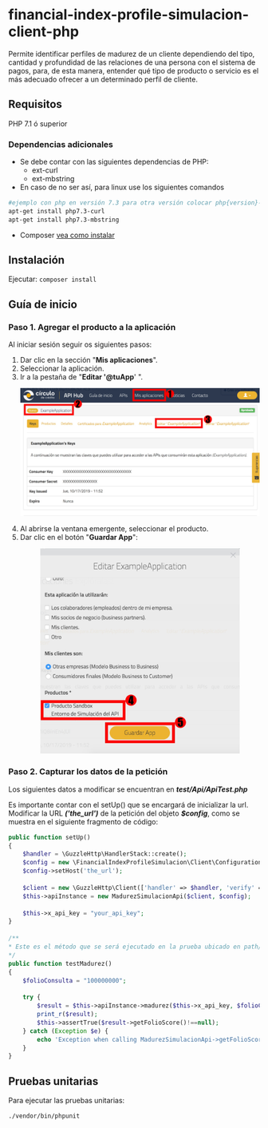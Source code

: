 # financial-index-profile-simulacion-client-php

Permite identificar perfiles de madurez de un cliente dependiendo del tipo, cantidad y profundidad de las relaciones de una persona con el sistema de pagos, para, de esta manera, entender qué tipo de producto o servicio es el más adecuado ofrecer a un determinado perfil de cliente.

## Requisitos

PHP 7.1 ó superior

### Dependencias adicionales

- Se debe contar con las siguientes dependencias de PHP:
  - ext-curl
  - ext-mbstring
- En caso de no ser así, para linux use los siguientes comandos

```sh
#ejemplo con php en versión 7.3 para otra versión colocar php{version}-curl
apt-get install php7.3-curl
apt-get install php7.3-mbstring
```

- Composer [vea como instalar][1]

## Instalación

Ejecutar: `composer install`

## Guía de inicio

### Paso 1. Agregar el producto a la aplicación

Al iniciar sesión seguir os siguientes pasos:

1.  Dar clic en la sección "**Mis aplicaciones**".
2.  Seleccionar la aplicación.
3.  Ir a la pestaña de "**Editar '@tuApp**' ".
    <p align="center">
      <img src="https://github.com/APIHub-CdC/imagenes-cdc/blob/master/edit_applications.jpg" width="900">
    </p>
4.  Al abrirse la ventana emergente, seleccionar el producto.
5.  Dar clic en el botón "**Guardar App**":
    <p align="center">
      <img src="https://github.com/APIHub-CdC/imagenes-cdc/blob/master/selected_product.jpg" width="400">
    </p>

### Paso 2. Capturar los datos de la petición

Los siguientes datos a modificar se encuentran en **_test/Api/ApiTest.php_**

Es importante contar con el setUp() que se encargará de inicializar la url. Modificar la URL **_('the_url')_** de la petición del objeto **_\$config_**, como se muestra en el siguiente fragmento de código:

```php
public function setUp()
{
    $handler = \GuzzleHttp\HandlerStack::create();
    $config = new \FinancialIndexProfileSimulacion\Client\Configuration();
    $config->setHost('the_url');

    $client = new \GuzzleHttp\Client(['handler' => $handler, 'verify' => false]);
    $this->apiInstance = new MadurezSimulacionApi($client, $config);

    $this->x_api_key = "your_api_key";
}

/**
* Este es el método que se será ejecutado en la prueba ubicado en path/to/repository/test/Api/ApiTest.php
*/
public function testMadurez()
{
    $folioConsulta = "100000000";

    try {
        $result = $this->apiInstance->madurez($this->x_api_key, $folioConsulta);
        print_r($result);
        $this->assertTrue($result->getFolioScore()!==null);
    } catch (Exception $e) {
        echo 'Exception when calling MadurezSimulacionApi->getFolioScore: ', $e->getMessage(), PHP_EOL;
    }
}
```

## Pruebas unitarias

Para ejecutar las pruebas unitarias:

```sh
./vendor/bin/phpunit
```

[1]: https://getcomposer.org/doc/00-intro.md#installation-linux-unix-macos
